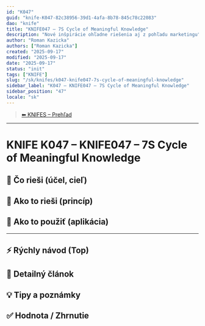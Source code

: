 ```yaml
---
id: "K047"
guid: "knife-K047-82c38956-39d1-4afa-8b78-845c78c22083"
dao: "knife"
title: "KNIFE047 – 7S Cycle of Meaningful Knowledge"
description: "Nové inšpirácie ohľadne riešenia aj z pohľadu marketingu"
author: "Roman Kazicka"
authors: ["Roman Kazicka"]
created: "2025-09-17"
modified: "2025-09-17"
date: "2025-09-17"
status: "init"
tags: ["KNIFE"]
slug: "/sk/knifes/k047-knife047-7s-cycle-of-meaningful-knowledge"
sidebar_label: "K047 – KNIFE047 – 7S Cycle of Meaningful Knowledge"
sidebar_position: "47"
locale: "sk"
---
```

<!-- body:start -->

<!-- nav:knifes -->
> [⬅ KNIFES – Prehľad](../knifesOverview.md)
---
# KNIFE K047 – KNIFE047 – 7S Cycle of Meaningful Knowledge

## 🎯 Čo rieši (účel, cieľ)

## 🧩 Ako to rieši (princíp)

## 🧪 Ako to použiť (aplikácia)

---

## ⚡ Rýchly návod (Top)

## 📜 Detailný článok

## 💡 Tipy a poznámky

## ✅ Hodnota / Zhrnutie
